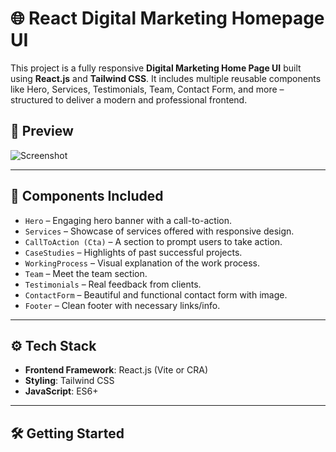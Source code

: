 # 🌐 React Digital Marketing Homepage UI

This project is a fully responsive **Digital Marketing Home Page UI** built using **React.js** and **Tailwind CSS**. It includes multiple reusable components like Hero, Services, Testimonials, Team, Contact Form, and more – structured to deliver a modern and professional frontend.

## 📸 Preview

![Screenshot](./preview.png) <!-- Add an actual image or remove this line -->

---

## 🧩 Components Included

- `Hero` – Engaging hero banner with a call-to-action.
- `Services` – Showcase of services offered with responsive design.
- `CallToAction (Cta)` – A section to prompt users to take action.
- `CaseStudies` – Highlights of past successful projects.
- `WorkingProcess` – Visual explanation of the work process.
- `Team` – Meet the team section.
- `Testimonials` – Real feedback from clients.
- `ContactForm` – Beautiful and functional contact form with image.
- `Footer` – Clean footer with necessary links/info.

---

## ⚙️ Tech Stack

- **Frontend Framework**: React.js (Vite or CRA)
- **Styling**: Tailwind CSS
- **JavaScript**: ES6+

---

## 🛠️ Getting Started


